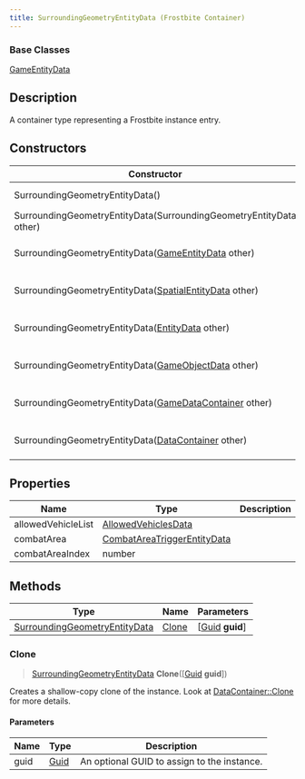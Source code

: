 ```yaml
---
title: SurroundingGeometryEntityData (Frostbite Container)
---
```

### Base Classes

[GameEntityData](GameEntityData)

## Description

A container type representing a Frostbite instance entry.

## Constructors

| Constructor                                                                              | Description                                                                                                                                       |
| ---------------------------------------------------------------------------------------- | ------------------------------------------------------------------------------------------------------------------------------------------------- |
| SurroundingGeometryEntityData()                                                          | Create a new instance of this container type.                                                                                                     |
| SurroundingGeometryEntityData(SurroundingGeometryEntityData other)                       | Create a reference copy of an instance of the same type.                                                                                          |
| SurroundingGeometryEntityData([GameEntityData](GameEntityData) other)                    | Upcast an instance of type [GameEntityData](GameEntityData) to [SurroundingGeometryEntityData](SurroundingGeometryEntityData).                    |
| SurroundingGeometryEntityData([SpatialEntityData](SpatialEntityData) other)              | Upcast an instance of type [SpatialEntityData](SpatialEntityData) to [SurroundingGeometryEntityData](SurroundingGeometryEntityData).              |
| SurroundingGeometryEntityData([EntityData](EntityData) other)                            | Upcast an instance of type [EntityData](EntityData) to [SurroundingGeometryEntityData](SurroundingGeometryEntityData).                            |
| SurroundingGeometryEntityData([GameObjectData](GameObjectData) other)                    | Upcast an instance of type [GameObjectData](GameObjectData) to [SurroundingGeometryEntityData](SurroundingGeometryEntityData).                    |
| SurroundingGeometryEntityData([GameDataContainer](GameDataContainer) other)              | Upcast an instance of type [GameDataContainer](GameDataContainer) to [SurroundingGeometryEntityData](SurroundingGeometryEntityData).              |
| SurroundingGeometryEntityData([DataContainer](/vext/ref/cls/shr/datacontainer) other) | Upcast an instance of type [DataContainer](/vext/ref/cls/shr/datacontainer) to [SurroundingGeometryEntityData](SurroundingGeometryEntityData). |

## Properties

| Name               | Type                                                       | Description |
| ------------------ | ---------------------------------------------------------- | ----------- |
| allowedVehicleList | [AllowedVehiclesData](AllowedVehiclesData)                 |             |
| combatArea         | [CombatAreaTriggerEntityData](CombatAreaTriggerEntityData) |             |
| combatAreaIndex    | number                                                     |             |

## Methods

| Type                                                           | Name            | Parameters                                     |
| -------------------------------------------------------------- | --------------- | ---------------------------------------------- |
| [SurroundingGeometryEntityData](SurroundingGeometryEntityData) | [Clone](#clone) | \[[Guid](/vext/ref/cls/shr/guid) **guid**\] |

### Clone

> [SurroundingGeometryEntityData](SurroundingGeometryEntityData) **Clone**(\[[Guid](/vext/ref/cls/shr/guid) **guid**\])

Creates a shallow-copy clone of the instance. Look at [DataContainer::Clone](/vext/ref/cls/shr/datacontainer#clone) for more details.

#### Parameters

| Name | Type         | Description                                 |
| ---- | ------------ | ------------------------------------------- |
| guid | [Guid](Guid) | An optional GUID to assign to the instance. |
